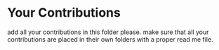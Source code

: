 # Your Contributions
add all your contributions in this folder please.
make sure that all your contributions are placed in their own folders with a proper read me file.

